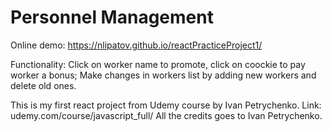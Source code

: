 # Personnel Management

Online demo: https://nlipatov.github.io/reactPracticeProject1/

Functionality:
Click on worker name to promote, click on coockie to pay worker a bonus;
Make changes in workers list by adding new workers and delete old ones.





This is my first react project from Udemy course by Ivan Petrychenko. Link: udemy.com/course/javascript_full/
All the credits goes to Ivan Petrychenko.
